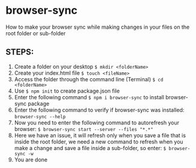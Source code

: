 # browser-sync
How to make your browser sync while making changes in your files on the root folder or sub-folder

## STEPS:
1. Create a folder on your desktop ``` $ mkdir <folderName> ```
2. Create your index.html file ``` $ touch <fileName> ```
3. Access the folder through the command line (Terminal) ``` $ cd <folderName> ```
4. Use ``` $ npm init ``` to create package.json file 
5. Enter the following command ``` $ npm i browser-sync ``` to install browser-sync package
6. Enter the following command to verify if browser-sync was installed: ``` browser-sync --help ```
7. Now you need to enter the following command to autorefresh your browser: ``` $ browser-sync start --server --files "*.*" ```
8. Here we have an issue, it will refresh only when you save a file that is inside the root folder, we need a new command to refresh when you make a change and save a file inside a sub-folder, so enter: ``` $ browser-sync -w ```
9. You are done
